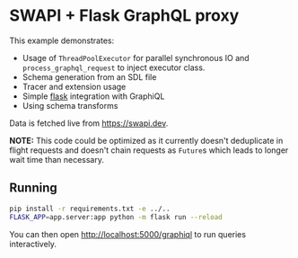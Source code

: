 # SWAPI + Flask GraphQL proxy

This example demonstrates:

- Usage of `ThreadPoolExecutor` for parallel synchronous IO and `process_graphql_request` to inject executor class.
- Schema generation from an SDL file
- Tracer and extension usage
- Simple [flask](http://flask.pocoo.org) integration with GraphiQL
- Using schema transforms

Data is fetched live from <https://swapi.dev>.

**NOTE:** This code could be optimized as it currently doesn't deduplicate in flight requests and doesn't chain requests as `Future`s which leads to longer wait time than necessary.

## Running

```bash
pip install -r requirements.txt -e ../..
FLASK_APP=app.server:app python -m flask run --reload
```

You can then open <http://localhost:5000/graphiql> to run queries interactively.
